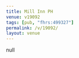 ```yaml
---
title: Mill Inn PH
venue: v19092
tags: [pub, "fhrs:499327"]
permalink: /v/19092/
layout: venue
---
```

null
